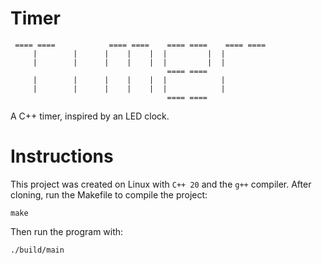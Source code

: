 # Timer

```
 ==== ====            ==== ====    ==== ====    ==== ====
     |        |      |    |    |  |         |  |         
     |        |      |    |    |  |         |  |         
                                   ==== ====             
     |        |      |    |    |  |            |         
     |        |      |    |    |  |            |         
                                   ==== ====             
 ```

A C++ timer, inspired by an LED clock.

# Instructions
This project was created on Linux with `C++ 20` and the `g++` compiler. After cloning, run the Makefile to compile the project:
```shell
make
```

Then run the program with:
```shell
./build/main
```
